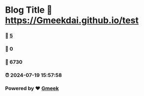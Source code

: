 # Blog Title :link: https://Gmeekdai.github.io/test 
### :page_facing_up: [5](https://Gmeekdai.github.io/test/tag.html) 
### :speech_balloon: 0 
### :hibiscus: 6730 
### :alarm_clock: 2024-07-19 15:57:58 
### Powered by :heart: [Gmeek](https://github.com/Meekdai/Gmeek)
